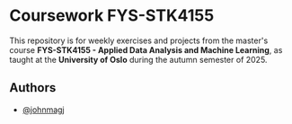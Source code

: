 # Coursework FYS-STK4155

This repository is for weekly exercises and projects from the master's course **FYS-STK4155 - Applied Data Analysis and Machine Learning**, as taught at the **University of Oslo** during the autumn semester of 2025.

## Authors

- [@johnmagj](https://github.com/johnmagj)
